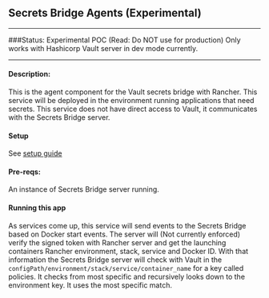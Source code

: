 ## Secrets Bridge Agents (Experimental)
---
###Status: Experimental POC (Read: Do NOT use for production) 
Only works with Hashicorp Vault server in dev mode currently.

---
#### Description: 
  This is the agent component for the Vault secrets bridge with Rancher. This service will be deployed in the environment running applications that need secrets. This service does not have direct access to Vault, it communicates with the Secrets Bridge server.
 
#### Setup

See [setup guide](https://github.com/rancher/secrets-bridge/blob/master/docs/setup.md)
  
#### Pre-reqs:

An instance of Secrets Bridge server running.

#### Running this app
As services come up, this service will send events to the Secrets Bridge based on Docker start events. The server will (Not currently enforced) verify the signed token with Rancher server and get the launching containers Rancher environment, stack, service and Docker ID. With that information the Secrets Bridge server will check with Vault in the `configPath/environment/stack/service/container_name` for a key called policies. It checks from most specific and recursively looks down to the environment key. It uses the most specific match. 

